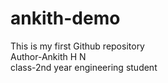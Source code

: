 # ankith-demo
This is my first Github repository<br>
Author-Ankith H N<br>
class-2nd year engineering student<br>
